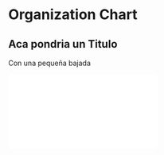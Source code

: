 # Organization Chart

## Aca pondria un Titulo

Con una pequeña bajada

![](../.gitbook/assets/organigrama-new-frame-6.pdf)

